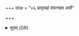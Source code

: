 +++
title = "०६ भ्रातृव्यहं सपत्नहम् असौ"

+++
<details><summary>मूलम् (GR)</summary>

भ्रातृव्यहं सपत्नहम् असौ मे भ्रातृभ्यो ऽसौ सपत्नः ॥
</details>